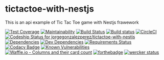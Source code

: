 # tictactoe-with-nestjs

This is an api example of Tic Tac Toe game with Nestjs frawework


[![Test Coverage](https://api.codeclimate.com/v1/badges/a85a334daa6eae57f99e/test_coverage)](https://codeclimate.com/github/jorgegonzalezperez/tictactoe-with-nestjs/test_coverage)
[![Maintainability](https://api.codeclimate.com/v1/badges/a85a334daa6eae57f99e/maintainability)](https://codeclimate.com/github/jorgegonzalezperez/tictactoe-with-nestjs/maintainability)
[![Build Status](https://travis-ci.org/jorgegonzalezperez/tictactoe-with-nestjs.svg?branch=master)](https://travis-ci.org/jorgegonzalezperez/tictactoe-with-nestjs)
[![Build status](https://ci.appveyor.com/api/projects/status/20gbiajltqy6nyd4/branch/master?svg=true)](https://ci.appveyor.com/project/jorgegonzalezperez/tictactoe-with-nestjs/branch/master)
[![CircleCI](https://circleci.com/gh/jorgegonzalezperez/tictactoe-with-nestjs/tree/master.svg?style=svg)](https://circleci.com/gh/jorgegonzalezperez/tictactoe-with-nestjs/tree/master)
[ ![Codeship Status for jorgegonzalezperez/tictactoe-with-nestjs](https://app.codeship.com/projects/861f29e0-0f3a-0136-0492-1288c351e72f/status?branch=master)](https://app.codeship.com/projects/282469)
[![Dependencies](https://david-dm.org/jorgegonzalezperez/tictactoe-with-nestjs.svg)](https://david-dm.org/jorgegonzalezperez/tictactoe-with-nestjs)
[![Dev Dependencies](https://david-dm.org/jorgegonzalezperez/tictactoe-with-nestjs/dev-status.svg)](https://david-dm.org/jorgegonzalezperez/tictactoe-with-nestjs#info=devDependencies)
[![Requirements Status](https://requires.io/github/jorgegonzalezperez/tictactoe-with-nestjs/requirements.svg?branch=snyk-fix-6a56602c)](https://requires.io/github/jorgegonzalezperez/tictactoe-with-nestjs/requirements/?branch=snyk-fix-6a56602c)
[![Codacy Badge](https://api.codacy.com/project/badge/Grade/db7e1af10f8741fe83d7b894c8663552)](https://www.codacy.com/app/jorgegonzalezperez/tictactoe-with-nestjs?utm_source=github.com&amp;utm_medium=referral&amp;utm_content=jorgegonzalezperez/tictactoe-with-nestjs&amp;utm_campaign=Badge_Grade)
[![Known Vulnerabilities](https://snyk.io/test/github/jorgegonzalezperez/tictactoe-with-nestjs/badge.svg)](https://snyk.io/test/github/jorgegonzalezperez/ticktactoe-with-netsj)
[![Waffle.io - Columns and their card count](https://badge.waffle.io/jorgegonzalezperez/tictactoe-with-nestjs.svg?columns=all)](https://waffle.io/jorgegonzalezperez/tictactoe-with-nestjs)
[![forthebadge](https://forthebadge.com/images/badges/gluten-free.svg)](https://forthebadge.com)
[![wercker status](https://app.wercker.com/status/b5ac111ef970d945fca3b52a2a38dcfa/m/master "wercker status")](https://app.wercker.com/project/byKey/b5ac111ef970d945fca3b52a2a38dcfa)